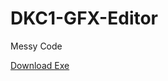 # DKC1-GFX-Editor
Messy Code

[Download Exe](https://github.com/mike19283/DKC1-GFX-Editor/blob/master/StandAloneGFXDKC1.exe)
